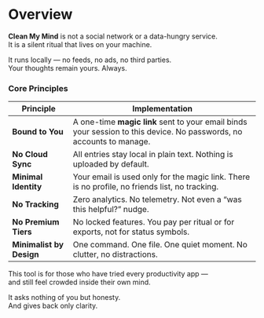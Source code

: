 # Overview

**Clean My Mind** is not a social network or a data-hungry service.  
It is a silent ritual that lives on your machine.

It runs locally — no feeds, no ads, no third parties.  
Your thoughts remain yours. Always.

### Core Principles

| Principle | Implementation |
|-----------|----------------|
| **Bound to You** | A one-time **magic link** sent to your email binds your session to this device. No passwords, no accounts to manage. |
| **No Cloud Sync** | All entries stay local in plain text. Nothing is uploaded by default. |
| **Minimal Identity** | Your email is used only for the magic link. There is no profile, no friends list, no tracking. |
| **No Tracking** | Zero analytics. No telemetry. Not even a “was this helpful?” nudge. |
| **No Premium Tiers** | No locked features. You pay per ritual or for exports, not for status symbols. |
| **Minimalist by Design** | One command. One file. One quiet moment. No clutter, no distractions. |

This tool is for those who have tried every productivity app —  
and still feel crowded inside their own mind.

It asks nothing of you but honesty.  
And gives back only clarity.

